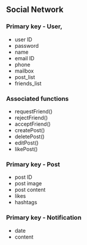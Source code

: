 ## Social Network

### Primary key - User, 
* user ID
* password
* name
* email ID
* phone
* mailbox
* post_list
* friends_list

### Associated functions
* requestFriend()
* rejectFriend()
* acceptFriend() 
* createPost()
* deletePost()
* editPost()
* likePost()
  
### Primary key - Post
* post ID
* post image
* post content
* likes
* hashtags

### Primary key - Notification
* date
* content

